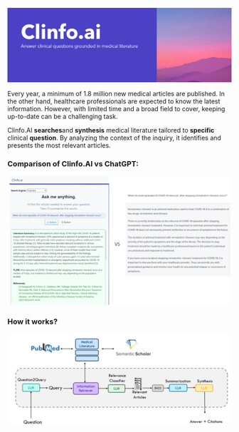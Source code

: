  ![logo](images/clinfo_ai.png)



Every year, a minimum of 1.8 million new medical articles are published. In the other hand, healthcare professionals are expected to know the latest information. However, with limited time and a broad field to cover, keeping up-to-date can be a challenging task.



Clinfo.AI **searches**and **synthesis** medical literature tailored to  **specific** clinical **question**. By analyzing the context of the inquiry, it identifies and presents the most relevant articles. 

### Comparison of Clinfo.AI vs ChatGPT:
![comparison](images/comparison.png)


### How it works?

![diagram](images/diagram.png)



